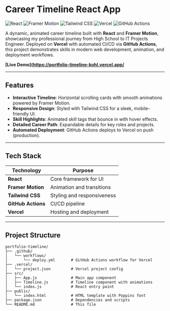 # Career Timeline React App

![React](https://img.shields.io/badge/React-18.2.0-61DAFB?logo=react) ![Framer Motion](https://img.shields.io/badge/Framer%20Motion-Animation-0055FF?logo=framer) ![Tailwind CSS](https://img.shields.io/badge/Tailwind%20CSS-3.4.1-38B2AC?logo=tailwind-css) ![Vercel](https://img.shields.io/badge/Vercel-Deployed-000000?logo=vercel) ![GitHub Actions](https://img.shields.io/badge/GitHub%20Actions-CI%2FCD-2088FF?logo=github-actions)

A dynamic, animated career timeline built with **React** and **Framer Motion**, showcasing my professional journey from High School to IT Projects Engineer. Deployed on **Vercel** with automated CI/CD via **GitHub Actions**, this project demonstrates skills in modern web development, animation, and deployment workflows.

**[Live Demo](https://portfolio-timeline-kohl.vercel.app/**

---

## Features

- **Interactive Timeline**: Horizontal scrolling cards with smooth animations powered by Framer Motion.
- **Responsive Design**: Styled with Tailwind CSS for a sleek, mobile-friendly UI.
- **Skill Highlights**: Animated skill tags that bounce in with hover effects.
- **Detailed Career Path**: Expandable details for key roles and projects.
- **Automated Deployment**: GitHub Actions deploys to Vercel on push (production).

---

## Tech Stack

| Technology         | Purpose                     |
|--------------------|-----------------------------|
| **React**          | Core framework for UI       |
| **Framer Motion**  | Animation and transitions   |
| **Tailwind CSS**   | Styling and responsiveness  |
| **GitHub Actions** | CI/CD pipeline              |
| **Vercel**         | Hosting and deployment      |

---

## Project Structure

```plaintext
portfolio-timeline/
├── .github/
│   └── workflows/
│       └── deploy.yml       # GitHub Actions workflow for Vercel
├── .vercel/
│   └── project.json         # Vercel project config
├── src/
│   ├── App.js               # Main app component
│   ├── Timeline.js          # Timeline component with animations
│   └── index.js             # React entry point
├── public/
│   └── index.html           # HTML template with Poppins font
├── package.json             # Dependencies and scripts
└── README.md                # This file